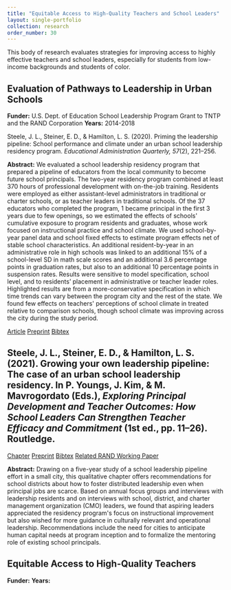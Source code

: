 ```yaml
---
title: "Equitable Access to High-Quality Teachers and School Leaders"
layout: single-portfolio
collection: research
order_number: 30
---
```


This body of research evaluates strategies for improving access to highly effective teachers and school leaders, especially for students from low-income backgrounds and students of color.

## Evaluation of Pathways to Leadership in Urban Schools  
**Funder:** U.S. Dept. of Education School Leadership Program Grant to TNTP and the RAND Corporation
**Years:** 2014-2018

Steele, J. L., Steiner, E. D., & Hamilton, L. S. (2020). Priming the leadership pipeline: School performance and climate under an urban school leadership residency program. <i>Educational Administration Quarterly, 57</i>(2), 221–256.  

**Abstract:** We evaluated a school leadership residency program that prepared a pipeline of educators from the local community to become future school principals. 
The two-year residency program combined at least 370 hours of professional development with on-the-job training. Residents were employed as either assistant-level administrators in traditional or charter schools, or as teacher leaders in traditional schools. 
Of the 37 educators who completed the program, 1 became principal in the first 3 years due to few openings, so we estimated the effects of schools' cumulative exposure to program residents and graduates, whose work focused on instructional practice and school climate.
We used school-by-year panel data and school fixed effects to estimate program effects net of stable school characteristics. 
An additional resident-by-year in an administrative role in high schools was linked to an additional 15% of a school-level SD in math scale scores and an additional 3.6 percentage points in graduation rates, but also to an additional 10 percentage points in suspension rates. 
Results were sensitive to model specification, school level, and to residents’ placement in administrative or teacher leader roles. 
Highlighted results are from a more-conservative specification in which time trends can vary between the program city and the rest of the state. 
We found few effects on teachers' perceptions of school climate in treated relative to comparison schools, though school climate was improving across the city during the study period.

[Article](https://doi.org/https://doi.org/10.1177/0013161X20914720)
[Preprint](http://jensteele1.github.io/files/2021-pipeline-preprint.pdf)
[Bibtex](https://scholar.googleusercontent.com/scholar.bib?q=info:mlPh0vs2D5kJ:scholar.google.com/&output=citation&scisdr=CgXItk0jEPb7otrXjck:AAGBfm0AAAAAYQbSlcllm0pds90sqpR8vH7ZWAXnYhpL&scisig=AAGBfm0AAAAAYQbSldgRkYlZ5NKBf0jRk00n8WKcwOvY&scisf=4&ct=citation&cd=-1&hl=en&scfhb=1)

Steele, J. L., Steiner, E. D., & Hamilton, L. S. (2021). Growing your own leadership pipeline: The case of an urban school leadership residency. 
In P. Youngs, J. Kim, & M. Mavrogordato (Eds.), <i>Exploring Principal Development and Teacher Outcomes: How School Leaders Can Strengthen Teacher Efficacy 
and Commitment</i> (1st ed., pp. 11–26). Routledge.
---
[Chapter](https://www.taylorfrancis.com/chapters/edit/10.4324/9780429356247-2/growing-leadership-pipeline-jennifer-steele-elizabeth-steiner-laura-hamilton)
[Preprint](http://jensteele1.github.io/files/2021-grow-preprint.pdf)
[Bibtex](https://scholar.googleusercontent.com/scholar.bib?q=info:orYurmQUKTAJ:scholar.google.com/&output=citation&scisdr=CgXItk0jEPb7otrW1BU:AAGBfm0AAAAAYQbTzBWzMhKYVaswP-USuGAeZDuW1DEC&scisig=AAGBfm0AAAAAYQbTzN79jIPWTS9W3gpp_KRtYCqK6g_B&scisf=4&ct=citation&cd=-1&hl=en)
[Related RAND Working Paper](https://www.rand.org/pubs/working_papers/WR1275.html)

**Abstract:** Drawing on a five-year study of a school leadership pipeline effort in a small city, 
this qualitative chapter offers recommendations for school districts about how to foster distributed 
leadership even when principal jobs are scarce. Based on annual focus groups and interviews with 
leadership residents and on interviews with school, district, and charter management organization (CMO)
leaders, we found that aspiring leaders appreciated the residency program's focus on instructional 
improvement but also wished for more guidance in culturally relevant and operational leadership. 
Recommendations include the need for cities to anticipate human capital needs at program inception 
and to formalize the mentoring role of existing school principals.


## Equitable Access to High-Quality Teachers 
**Funder:** 
**Years:** 
